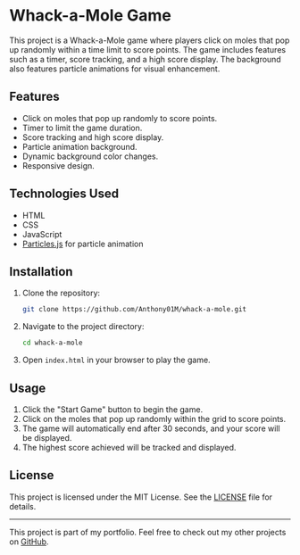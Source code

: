 # Whack-a-Mole Game

This project is a Whack-a-Mole game where players click on moles that pop up randomly within a time limit to score points. The game includes features such as a timer, score tracking, and a high score display. The background also features particle animations for visual enhancement.

## Features

- Click on moles that pop up randomly to score points.
- Timer to limit the game duration.
- Score tracking and high score display.
- Particle animation background.
- Dynamic background color changes.
- Responsive design.

## Technologies Used

- HTML
- CSS
- JavaScript
- [Particles.js](https://vincentgarreau.com/particles.js/) for particle animation

## Installation

1. Clone the repository:
    ```sh
    git clone https://github.com/Anthony01M/whack-a-mole.git
    ```
2. Navigate to the project directory:
    ```sh
    cd whack-a-mole
    ```
3. Open `index.html` in your browser to play the game.

## Usage

1. Click the "Start Game" button to begin the game.
2. Click on the moles that pop up randomly within the grid to score points.
3. The game will automatically end after 30 seconds, and your score will be displayed.
4. The highest score achieved will be tracked and displayed.

## License

This project is licensed under the MIT License. See the [LICENSE](LICENSE) file for details.

---

This project is part of my portfolio. Feel free to check out my other projects on [GitHub](https://github.com/Anthony01M).